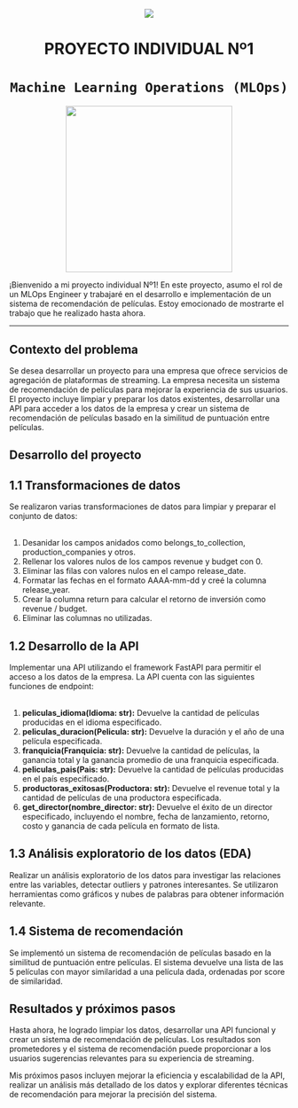 <p align=center><img src=https://d31uz8lwfmyn8g.cloudfront.net/Assets/logo-henry-white-lg.png><p>

# <h1 align=center> **PROYECTO INDIVIDUAL Nº1** </h1>

# <h1 align=center>**`Machine Learning Operations (MLOps)`**</h1>

<p align="center">
<img src="https://user-images.githubusercontent.com/67664604/217914153-1eb00e25-ac08-4dfa-aaf8-53c09038f082.png"  height=300>
</p>

¡Bienvenido a mi proyecto individual Nº1! En este proyecto, asumo el rol de un MLOps Engineer y trabajaré en el desarrollo e implementación de un sistema de recomendación de películas. Estoy emocionado de mostrarte el trabajo que he realizado hasta ahora.

<hr>  

## **Contexto del problema**

Se desea desarrollar un proyecto para una empresa que ofrece servicios de agregación de plataformas de streaming. La empresa necesita un sistema de recomendación de películas para mejorar la experiencia de sus usuarios. El proyecto incluye limpiar y preparar los datos existentes, desarrollar una API para acceder a los datos de la empresa y crear un sistema de recomendación de películas basado en la similitud de puntuación entre películas.


## **Desarrollo del proyecto**

## **1.1 Transformaciones de datos**

Se realizaron varias transformaciones de datos para limpiar y preparar el conjunto de datos:<br>
<br>
1) Desanidar los campos anidados como belongs_to_collection, production_companies y otros.<br>
2) Rellenar los valores nulos de los campos revenue y budget con 0.<br>
3) Eliminar las filas con valores nulos en el campo release_date.<br>
4) Formatar las fechas en el formato AAAA-mm-dd y creé la columna release_year.<br>
5) Crear la columna return para calcular el retorno de inversión como revenue / budget.<br>
6) Eliminar las columnas no utilizadas.<br>

## **1.2 Desarrollo de la API**

Implementar una API utilizando el framework FastAPI para permitir el acceso a los datos de la empresa. La API cuenta con las siguientes funciones de endpoint: <br>
<br>
1) **peliculas_idioma(Idioma: str):** Devuelve la cantidad de películas producidas en el idioma especificado.<br>
2) **peliculas_duracion(Pelicula: str):** Devuelve la duración y el año de una película especificada.<br>
3) **franquicia(Franquicia: str):** Devuelve la cantidad de películas, la ganancia total y la ganancia promedio de una franquicia especificada.<br>
4) **peliculas_pais(Pais: str):** Devuelve la cantidad de películas producidas en el país especificado.<br>
5) **productoras_exitosas(Productora: str):** Devuelve el revenue total y la cantidad de películas de una productora especificada.<br>
6) **get_director(nombre_director: str):** Devuelve el éxito de un director especificado, incluyendo el nombre, fecha de lanzamiento, retorno, costo y ganancia de cada película en formato de lista.<br>

## **1.3 Análisis exploratorio de los datos (EDA)**

Realizar un análisis exploratorio de los datos para investigar las relaciones entre las variables, detectar outliers y patrones interesantes. Se utilizaron herramientas como gráficos y nubes de palabras para obtener información relevante.

## **1.4 Sistema de recomendación**

Se implementó un sistema de recomendación de películas basado en la similitud de puntuación entre películas. El sistema devuelve una lista de las 5 películas con mayor similaridad a una película dada, ordenadas por score de similaridad.

## **Resultados y próximos pasos**

Hasta ahora, he logrado limpiar los datos, desarrollar una API funcional y crear un sistema de recomendación de películas. Los resultados son prometedores y el sistema de recomendación puede proporcionar a los usuarios sugerencias relevantes para su experiencia de streaming.

Mis próximos pasos incluyen mejorar la eficiencia y escalabilidad de la API, realizar un análisis más detallado de los datos y explorar diferentes técnicas de recomendación para mejorar la precisión del sistema.

